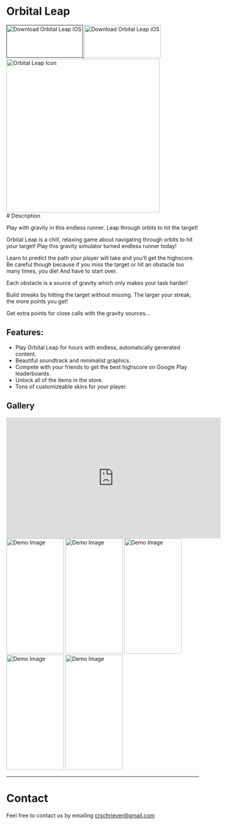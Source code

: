 # Orbital Leap

<div class="top-cont">
    <div>
        <a href="">
            <img alt="Download Orbital Leap iOS" src="/CarlsApps/imgs/ios-download.png" width="200" height="85">
        </a>
        <a href="https://play.google.com/store/apps/details?id=com.carlschriever.Orbitz">
            <img alt="Download Orbital Leap iOS" src="/CarlsApps/imgs/android-download.png" width="200" height="85">
        </a>
    </div>
    <img alt="Orbital Leap Icon" src="/CarlsApps/imgs/OrbitalLeap/Icon.png" class="display-img" width="400" height="400">
</div>
# Description

Play with gravity in this endless runner. Leap through orbits to hit the target!

Orbital Leap is a chill, relaxing game about navigating through orbits to hit your target! Play this gravity simulator turned endless runner today!

Learn to predict the path your player will take and you'll get the highscore. Be careful though because if you miss the target or hit an obstacle too many times, you die! And have to start over.

Each obstacle is a source of gravity which only makes your task harder!

Build streaks by hitting the target without missing. The larger your streak, the more points you get!

Get extra points for close calls with the gravity sources...

## Features:

-   Play Orbital Leap for hours with endless, automatically generated content.
-   Beautiful soundtrack and minimalist graphics.
-   Compete with your friends to get the best highscore on Google Play leaderboards.
-   Unlock all of the items in the store.
-   Tons of customizeable skins for your player.

## Gallery

<iframe width="560" height="315" src="https://www.youtube.com/embed/JucLfmZGLvg" frameborder="0" allow="accelerometer; autoplay; encrypted-media; gyroscope; picture-in-picture" allowfullscreen></iframe>

<img alt="Demo Image" src="/CarlsApps/imgs/OrbitalLeap/target_text.png" width="150" height="300">
<img alt="Demo Image" src="/CarlsApps/imgs/OrbitalLeap/collect_text.png" width="150" height="300">
<img alt="Demo Image" src="/CarlsApps/imgs/OrbitalLeap/death_text.png" width="150" height="300">
<img alt="Demo Image" src="/CarlsApps/imgs/OrbitalLeap/skin_text.png" width="150" height="300">
<img alt="Demo Image" src="/CarlsApps/imgs/OrbitalLeap/crazy3.png" width="150" height="300">

---

# Contact

Feel free to contact us by emailing crschriever@gmail.com
